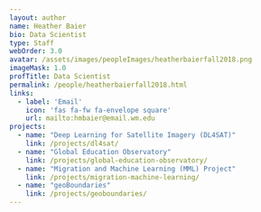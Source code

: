```yaml
---
layout: author
name: Heather Baier
bio: Data Scientist
type: Staff
webOrder: 3.0
avatar: /assets/images/peopleImages/heatherbaierfall2018.png
imageMask: 1.0
profTitle: Data Scientist
permalink: /people/heatherbaierfall2018.html 
links:
  - label: 'Email'
    icon: 'fas fa-fw fa-envelope square'
    url: mailto:hmbaier@email.wm.edu
projects:
  - name: "Deep Learning for Satellite Imagery (DL4SAT)"
    link: /projects/dl4sat/
  - name: "Global Education Observatory"
    link: /projects/global-education-observatory/
  - name: "Migration and Machine Learning (MML) Project"
    link: /projects/migration-machine-learning/
  - name: "geoBoundaries"
    link: /projects/geoboundaries/
---
```

